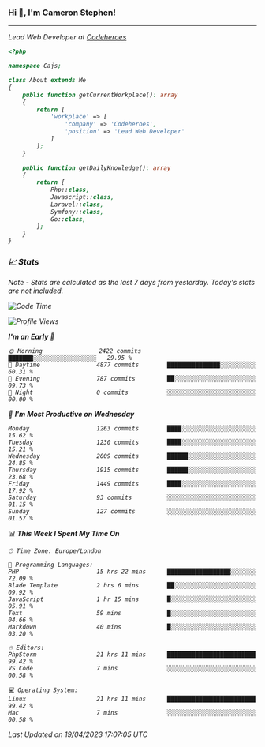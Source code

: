 ### Hi 👋, I'm Cameron Stephen!
<hr>
<p><em>Lead Web Developer at <a href="https://codeheroes.co.uk">Codeheroes</a></p>


```php
<?php

namespace Cajs;

class About extends Me
{
    public function getCurrentWorkplace(): array
    {
        return [
            'workplace' => [
                'company' => 'Codeheroes',
                'position' => 'Lead Web Developer'
            ]
        ];
    }

    public function getDailyKnowledge(): array
    {
        return [
            Php::class,
            Javascript::class,
            Laravel::class,
            Symfony::class,
            Go::class,
        ];
    }
}
```

### 📈 Stats
<p><em>Note - Stats are calculated as the last 7 days from yesterday. Today's stats are not included.</em></p>


<!--START_SECTION:waka-->
![Code Time](http://img.shields.io/badge/Code%20Time-3%2C322%20hrs%2049%20mins-blue)

![Profile Views](http://img.shields.io/badge/Profile%20Views-0-blue)

**I'm an Early 🐤** 

```text
🌞 Morning                2422 commits        ███████░░░░░░░░░░░░░░░░░░   29.95 % 
🌆 Daytime                4877 commits        ███████████████░░░░░░░░░░   60.31 % 
🌃 Evening                787 commits         ██░░░░░░░░░░░░░░░░░░░░░░░   09.73 % 
🌙 Night                  0 commits           ░░░░░░░░░░░░░░░░░░░░░░░░░   00.00 % 
```
📅 **I'm Most Productive on Wednesday** 

```text
Monday                   1263 commits        ████░░░░░░░░░░░░░░░░░░░░░   15.62 % 
Tuesday                  1230 commits        ████░░░░░░░░░░░░░░░░░░░░░   15.21 % 
Wednesday                2009 commits        ██████░░░░░░░░░░░░░░░░░░░   24.85 % 
Thursday                 1915 commits        ██████░░░░░░░░░░░░░░░░░░░   23.68 % 
Friday                   1449 commits        ████░░░░░░░░░░░░░░░░░░░░░   17.92 % 
Saturday                 93 commits          ░░░░░░░░░░░░░░░░░░░░░░░░░   01.15 % 
Sunday                   127 commits         ░░░░░░░░░░░░░░░░░░░░░░░░░   01.57 % 
```


📊 **This Week I Spent My Time On** 

```text
🕑︎ Time Zone: Europe/London

💬 Programming Languages: 
PHP                      15 hrs 22 mins      ██████████████████░░░░░░░   72.09 % 
Blade Template           2 hrs 6 mins        ██░░░░░░░░░░░░░░░░░░░░░░░   09.92 % 
JavaScript               1 hr 15 mins        █░░░░░░░░░░░░░░░░░░░░░░░░   05.91 % 
Text                     59 mins             █░░░░░░░░░░░░░░░░░░░░░░░░   04.66 % 
Markdown                 40 mins             █░░░░░░░░░░░░░░░░░░░░░░░░   03.20 % 

🔥 Editors: 
PhpStorm                 21 hrs 11 mins      █████████████████████████   99.42 % 
VS Code                  7 mins              ░░░░░░░░░░░░░░░░░░░░░░░░░   00.58 % 

💻 Operating System: 
Linux                    21 hrs 11 mins      █████████████████████████   99.42 % 
Mac                      7 mins              ░░░░░░░░░░░░░░░░░░░░░░░░░   00.58 % 
```


 Last Updated on 19/04/2023 17:07:05 UTC
<!--END_SECTION:waka-->
